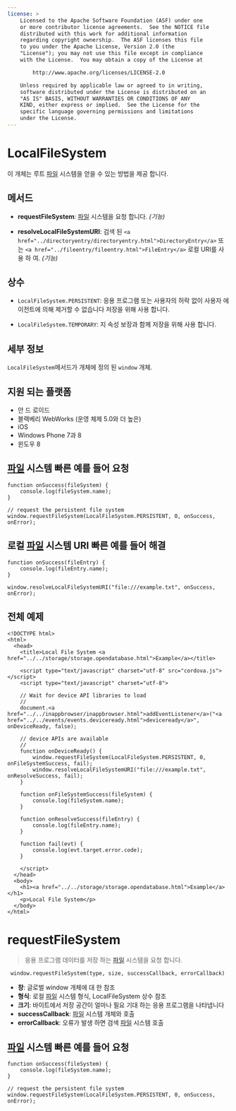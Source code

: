```yaml
---
license: >
    Licensed to the Apache Software Foundation (ASF) under one
    or more contributor license agreements.  See the NOTICE file
    distributed with this work for additional information
    regarding copyright ownership.  The ASF licenses this file
    to you under the Apache License, Version 2.0 (the
    "License"); you may not use this file except in compliance
    with the License.  You may obtain a copy of the License at

        http://www.apache.org/licenses/LICENSE-2.0

    Unless required by applicable law or agreed to in writing,
    software distributed under the License is distributed on an
    "AS IS" BASIS, WITHOUT WARRANTIES OR CONDITIONS OF ANY
    KIND, either express or implied.  See the License for the
    specific language governing permissions and limitations
    under the License.
---
```


# LocalFileSystem

이 개체는 루트 <a href="../filesystem/filesystem.html"><a href="../fileobj/fileobj.html">파일</a> 시스템</a>을 얻을 수 있는 방법을 제공 합니다.

## 메서드

*   **requestFileSystem**: <a href="../filesystem/filesystem.html"><a href="../fileobj/fileobj.html">파일</a> 시스템</a>을 요청 합니다. *(기능)*

*   **resolveLocalFileSystemURI**: 검색 된 `<a href="../directoryentry/directoryentry.html">DirectoryEntry</a>` 또는 `<a href="../fileentry/fileentry.html">FileEntry</a>` 로컬 URI를 사용 하 여. *(기능)*

## 상수

*   `LocalFileSystem.PERSISTENT`: 응용 프로그램 또는 사용자의 허락 없이 사용자 에이전트에 의해 제거할 수 없습니다 저장을 위해 사용 합니다.

*   `LocalFileSystem.TEMPORARY`: 지 속성 보장과 함께 저장을 위해 사용 합니다.

## 세부 정보

`LocalFileSystem`메서드가 개체에 정의 된 `window` 개체.

## 지원 되는 플랫폼

*   안 드 로이드
*   블랙베리 WebWorks (운영 체제 5.0와 더 높은)
*   iOS
*   Windows Phone 7과 8
*   윈도우 8

## <a href="../filesystem/filesystem.html"><a href="../fileobj/fileobj.html">파일</a> 시스템</a> 빠른 예를 들어 요청

    function onSuccess(fileSystem) {
        console.log(fileSystem.name);
    }
    
    // request the persistent file system
    window.requestFileSystem(LocalFileSystem.PERSISTENT, 0, onSuccess, onError);
    

## 로컬 <a href="../filesystem/filesystem.html"><a href="../fileobj/fileobj.html">파일</a> 시스템</a> URI 빠른 예를 들어 해결

    function onSuccess(fileEntry) {
        console.log(fileEntry.name);
    }
    
    window.resolveLocalFileSystemURI("file:///example.txt", onSuccess, onError);
    

## 전체 예제

    <!DOCTYPE html>
    <html>
      <head>
        <title>Local File System <a href="../../storage/storage.opendatabase.html">Example</a></title>
    
        <script type="text/javascript" charset="utf-8" src="cordova.js"></script>
        <script type="text/javascript" charset="utf-8">
    
        // Wait for device API libraries to load
        //
        document.<a href="../../inappbrowser/inappbrowser.html">addEventListener</a>("<a href="../../events/events.deviceready.html">deviceready</a>", onDeviceReady, false);
    
        // device APIs are available
        //
        function onDeviceReady() {
            window.requestFileSystem(LocalFileSystem.PERSISTENT, 0, onFileSystemSuccess, fail);
            window.resolveLocalFileSystemURI("file:///example.txt", onResolveSuccess, fail);
        }
    
        function onFileSystemSuccess(fileSystem) {
            console.log(fileSystem.name);
        }
    
        function onResolveSuccess(fileEntry) {
            console.log(fileEntry.name);
        }
    
        function fail(evt) {
            console.log(evt.target.error.code);
        }
    
        </script>
      </head>
      <body>
        <h1><a href="../../storage/storage.opendatabase.html">Example</a></h1>
        <p>Local File System</p>
      </body>
    </html>
    

# requestFileSystem

> 응용 프로그램 데이터를 저장 하는 <a href="../filesystem/filesystem.html"><a href="../fileobj/fileobj.html">파일</a> 시스템</a>을 요청 합니다.

     window.requestFileSystem(type, size, successCallback, errorCallback)
    

*   **창**: 글로벌 window 개체에 대 한 참조
*   **형식**: 로컬 <a href="../filesystem/filesystem.html"><a href="../fileobj/fileobj.html">파일</a> 시스템</a> 형식, LocalFileSystem 상수 참조
*   **크기**: 바이트에서 저장 공간이 얼마나 필요 기대 하는 응용 프로그램을 나타냅니다
*   **successCallback**: <a href="../filesystem/filesystem.html"><a href="../fileobj/fileobj.html">파일</a> 시스템</a> 개체와 호출
*   **errorCallback**: 오류가 발생 하면 검색 <a href="../filesystem/filesystem.html"><a href="../fileobj/fileobj.html">파일</a> 시스템</a> 호출

## <a href="../filesystem/filesystem.html"><a href="../fileobj/fileobj.html">파일</a> 시스템</a> 빠른 예를 들어 요청

    function onSuccess(fileSystem) {
        console.log(fileSystem.name);
    }
    
    // request the persistent file system
    window.requestFileSystem(LocalFileSystem.PERSISTENT, 0, onSuccess, onError);